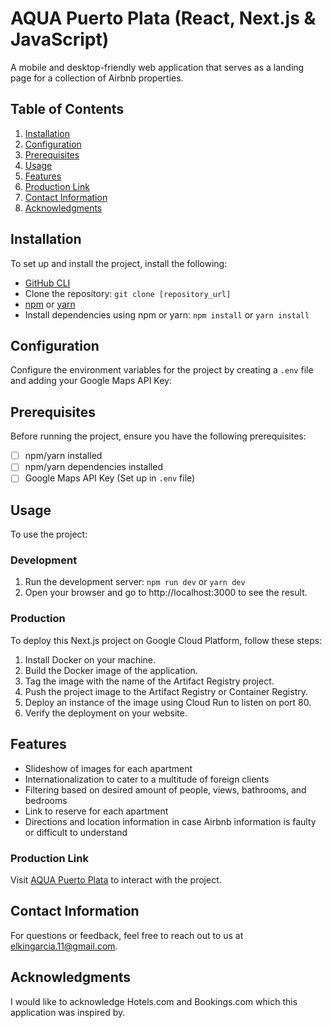 # AQUA Puerto Plata (React, Next.js & JavaScript)

A mobile and desktop-friendly web application that serves as a landing page for a collection of Airbnb properties.

## Table of Contents

1. [Installation](#installation)
2. [Configuration](#configuration)
3. [Prerequisites](#prerequisites)
4. [Usage](#usage)
5. [Features](#features)
6. [Production Link](#production-link)
7. [Contact Information](#contact-information)
8. [Acknowledgments](#acknowledgments)

## Installation

To set up and install the project, install the following:

- [GitHub CLI](https://github.com/git-guides/install-git)
- Clone the repository: `git clone [repository_url]`
- [npm](https://docs.npmjs.com/) or [yarn](https://classic.yarnpkg.com/en/docs/install/)
- Install dependencies using npm or yarn: `npm install` or `yarn install`

## Configuration

Configure the environment variables for the project by creating a `.env` file and adding your Google Maps API Key:

## Prerequisites

Before running the project, ensure you have the following prerequisites:

- [ ] npm/yarn installed
- [ ] npm/yarn dependencies installed
- [ ] Google Maps API Key (Set up in `.env` file)

## Usage

To use the project:

### Development

1. Run the development server: `npm run dev` or `yarn dev`
2. Open your browser and go to http://localhost:3000 to see the result.

### Production

To deploy this Next.js project on Google Cloud Platform, follow these steps:

1. Install Docker on your machine.
2. Build the Docker image of the application.
3. Tag the image with the name of the Artifact Registry project.
4. Push the project image to the Artifact Registry or Container Registry.
5. Deploy an instance of the image using Cloud Run to listen on port 80.
6. Verify the deployment on your website.

## Features

- Slideshow of images for each apartment
- Internationalization to cater to a multitude of foreign clients
- Filtering based on desired amount of people, views, bathrooms, and bedrooms
- Link to reserve for each apartment
- Directions and location information in case Airbnb information is faulty or difficult to understand


### Production Link

Visit [AQUA Puerto Plata](https://aquapuertoplata.com/) to interact with the project.


## Contact Information

For questions or feedback, feel free to reach out to us at elkingarcia.11@gmail.com.

## Acknowledgments

I would like to acknowledge Hotels.com and Bookings.com which this application was inspired by.
